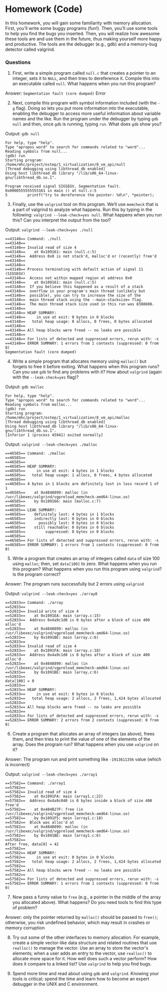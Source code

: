 # Homework (Code)

In this homework, you will gain some familiarity with memory allocation. First, you’ll write some buggy programs (fun!). Then, you’ll use some tools to help you find the bugs you inserted. Then, you will realize how awesome these tools are and use them in the future, thus making yourself more happy and productive. The tools are the debugger (e.g., gdb) and a memory-bug detector called valgrind.

### Questions

1. First, write a simple program called `null.c` that creates a pointer to an integer, sets it to `NULL`, and then tries to dereference it. Compile this into an executable called `null`. What happens when you run this program?

Answer: `Segmentation fault (core dumped)` Error

2. Next, compile this program with symbol information included (with the `-g` flag). Doing so lets you put more information into the executable, enabling the debugger to access more useful information about variable names and the like. Run the program under the debugger by typing `gdb null` and then, once `gdb` is running, typing `run`. What does `gdb` show you?

Output: `gdb null`

```
For help, type "help".
Type "apropos word" to search for commands related to "word"...
Reading symbols from null...
(gdb) run
Starting program: /home/mhc/project/ostep/1_virtualization/8_vm_api/null
[Thread debugging using libthread_db enabled]
Using host libthread_db library "/lib/x86_64-linux-gnu/libthread_db.so.1".

Program received signal SIGSEGV, Segmentation fault.
0x0000555555555161 in main () at null.c:5
5         printf("try to dereference the pointer: %d\n", *pointer);
```

3. Finally, use the `valgrind` tool on this program. We’ll use `memcheck` that is a part of valgrind to analyze what happens. Run this by typing in the following: `valgrind --leak-check=yes null`. What happens when you run this? Can you interpret the output from the tool?

Output: `valgrind --leak-check=yes ./null`

```
==43148== Command: ./null
==43148==
==43148== Invalid read of size 4
==43148==    at 0x109161: main (null.c:5)
==43148==  Address 0x0 is not stack'd, malloc'd or (recently) free'd
==43148==
==43148==
==43148== Process terminating with default action of signal 11 (SIGSEGV)
==43148==  Access not within mapped region at address 0x0
==43148==    at 0x109161: main (null.c:5)
==43148==  If you believe this happened as a result of a stack
==43148==  overflow in your program's main thread (unlikely but
==43148==  possible), you can try to increase the size of the
==43148==  main thread stack using the --main-stacksize= flag.
==43148==  The main thread stack size used in this run was 8388608.
==43148==
==43148== HEAP SUMMARY:
==43148==     in use at exit: 0 bytes in 0 blocks
==43148==   total heap usage: 0 allocs, 0 frees, 0 bytes allocated
==43148==
==43148== All heap blocks were freed -- no leaks are possible
==43148==
==43148== For lists of detected and suppressed errors, rerun with: -s
==43148== ERROR SUMMARY: 1 errors from 1 contexts (suppressed: 0 from 0)
Segmentation fault (core dumped)
```

4. Write a simple program that allocates memory using `malloc()` but forgets to free it before exiting. What happens when this program runs? Can you use `gdb` to find any problems with it? How about `valgrind` (again with the `--leak-check=yes` flag)?

Output: `gdb malloc`

```
For help, type "help".
Type "apropos word" to search for commands related to "word"...
Reading symbols from malloc...
(gdb) run
Starting program: /home/mhc/project/ostep/1_virtualization/8_vm_api/malloc
[Thread debugging using libthread_db enabled]
Using host libthread_db library "/lib/x86_64-linux-gnu/libthread_db.so.1".
[Inferior 1 (process 45941) exited normally]
```

Output: `valgrind --leak-check=yes ./malloc`

```
==46585== Command: ./malloc
==46585==
==46585==
==46585== HEAP SUMMARY:
==46585==     in use at exit: 4 bytes in 1 blocks
==46585==   total heap usage: 1 allocs, 0 frees, 4 bytes allocated
==46585==
==46585== 4 bytes in 1 blocks are definitely lost in loss record 1 of 1
==46585==    at 0x4848899: malloc (in /usr/libexec/valgrind/vgpreload_memcheck-amd64-linux.so)
==46585==    by 0x109166: main (malloc.c:7)
==46585==
==46585== LEAK SUMMARY:
==46585==    definitely lost: 4 bytes in 1 blocks
==46585==    indirectly lost: 0 bytes in 0 blocks
==46585==      possibly lost: 0 bytes in 0 blocks
==46585==    still reachable: 0 bytes in 0 blocks
==46585==         suppressed: 0 bytes in 0 blocks
==46585==
==46585== For lists of detected and suppressed errors, rerun with: -s
==46585== ERROR SUMMARY: 1 errors from 1 contexts (suppressed: 0 from 0)
```

5. Write a program that creates an array of integers called `data` of size 100 using `malloc`; then, set `data[100]` to zero. What happens when you run this program? What happens when you run this program using `valgrind`? Is the program correct?

Answer: The program runs successfully but 2 errors using `valgrind`

Output: `valgrind --leak-check=yes ./array0`

```
==52833== Command: ./array
==52833==
==52833== Invalid write of size 4
==52833==    at 0x1091EA: main (array.c:15)
==52833==  Address 0x4a9c1d0 is 0 bytes after a block of size 400 alloc'd
==52833==    at 0x4848899: malloc (in /usr/libexec/valgrind/vgpreload_memcheck-amd64-linux.so)
==52833==    by 0x1091BE: main (array.c:6)
==52833==
==52833== Invalid read of size 4
==52833==    at 0x1091FA: main (array.c:18)
==52833==  Address 0x4a9c1d0 is 0 bytes after a block of size 400 alloc'd
==52833==    at 0x4848899: malloc (in /usr/libexec/valgrind/vgpreload_memcheck-amd64-linux.so)
==52833==    by 0x1091BE: main (array.c:6)
==52833==
data[100] = 0
==52833==
==52833== HEAP SUMMARY:
==52833==     in use at exit: 0 bytes in 0 blocks
==52833==   total heap usage: 2 allocs, 2 frees, 1,424 bytes allocated
==52833==
==52833== All heap blocks were freed -- no leaks are possible
==52833==
==52833== For lists of detected and suppressed errors, rerun with: -s
==52833== ERROR SUMMARY: 2 errors from 2 contexts (suppressed: 0 from 0)
```

6. Create a program that allocates an array of integers (as above), frees them, and then tries to print the value of one of the elements of the array. Does the program run? What happens when you use `valgrind` on it?

Answer: The program run and print something like `-1913611356` value (which is incorrect)

Output: `valgrind --leak-check=yes ./array1`

```
==57582== Command: ./array1
==57582==
==57582== Invalid read of size 4
==57582==    at 0x1091FA: main (array1.c:22)
==57582==  Address 0x4a9c040 is 0 bytes inside a block of size 400 free'd
==57582==    at 0x484B27F: free (in /usr/libexec/valgrind/vgpreload_memcheck-amd64-linux.so)
==57582==    by 0x1091F5: main (array1.c:18)
==57582==  Block was alloc'd at
==57582==    at 0x4848899: malloc (in /usr/libexec/valgrind/vgpreload_memcheck-amd64-linux.so)
==57582==    by 0x1091BE: main (array1.c:6)
==57582==
After free, data[0] = 42
==57582==
==57582== HEAP SUMMARY:
==57582==     in use at exit: 0 bytes in 0 blocks
==57582==   total heap usage: 2 allocs, 2 frees, 1,424 bytes allocated
==57582==
==57582== All heap blocks were freed -- no leaks are possible
==57582==
==57582== For lists of detected and suppressed errors, rerun with: -s
==57582== ERROR SUMMARY: 1 errors from 1 contexts (suppressed: 0 from 0)
```

7. Now pass a funny value to `free` (e.g., a pointer in the middle of the array you allocated above). What happens? Do you need tools to find this type of problem?

Answer: only the pointer returned by `malloc()` should be passed to `free()`; otherwise, you risk undefined behavior, which may result in crashes or memory corruption

8. Try out some of the other interfaces to memory allocation. For example, create a simple vector-like data structure and related routines that use `realloc()` to manage the vector. Use an array to store the vector's elements; when a user adds an entry to the vector, use `realloc()` to allocate more space for it. How well does such a vector perform? How does it compare to a linked list? Use `valgrind` to help you find bugs.

9. Spend more time and read about using `gdb` and `valgrind`. Knowing your tools is critical; spend the time and learn how to become an expert debugger in the UNIX and C environment.

